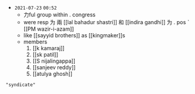 - `2021-07-23`  `00:52`
	- 力ful group within . congress
	- were resp 为 兩  [[lal bahadur shastri]] 和 [[indira gandhi]] 为 . pos ˋ [[PM wazir-i-azam]]
	- like [[sayyid brothers]] as [[kingmaker]]s
	- members
		1. [[k kamaraj]]
		2. [[sk patil]]
		3. [[S nijalingappa]]
		4. [[sanjeev reddy]]
		5. [[atulya ghosh]]

```query 2021-12-30 21:24
"syndicate"
```
